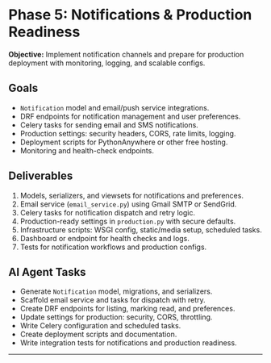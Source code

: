 # Phase 5: Notifications & Production Readiness

**Objective:**
Implement notification channels and prepare for production deployment with monitoring, logging, and scalable configs.

## Goals

- `Notification` model and email/push service integrations.
- DRF endpoints for notification management and user preferences.
- Celery tasks for sending email and SMS notifications.
- Production settings: security headers, CORS, rate limits, logging.
- Deployment scripts for PythonAnywhere or other free hosting.
- Monitoring and health-check endpoints.

## Deliverables

1. Models, serializers, and viewsets for notifications and preferences.
2. Email service (`email_service.py`) using Gmail SMTP or SendGrid.
3. Celery tasks for notification dispatch and retry logic.
4. Production-ready settings in `production.py` with secure defaults.
5. Infrastructure scripts: WSGI config, static/media setup, scheduled tasks.
6. Dashboard or endpoint for health checks and logs.
7. Tests for notification workflows and production configs.

## AI Agent Tasks

- Generate `Notification` model, migrations, and serializers.
- Scaffold email service and tasks for dispatch with retry.
- Create DRF endpoints for listing, marking read, and preferences.
- Update settings for production: security, CORS, throttling.
- Write Celery configuration and scheduled tasks.
- Create deployment scripts and documentation.
- Write integration tests for notifications and production readiness.

---
